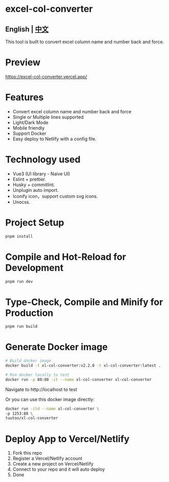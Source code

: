 # excel-col-converter
## English | [中文](https://github.com/tuutoo/excel-col-converter/blob/main/README.zh-CN.md)

This tool is built to convert excel column name and number back and force.

# Preview
https://excel-col-converter.vercel.app/

# Features
 -  Convert excel column name and number back and force
 -  Single or Multiple lines supported
 -  Light/Dark Mode
 -  Mobile friendly
 -  Support Docker
 -  Easy deploy to Netlify with a config file.

# Technology used
 -  Vue3 (UI library - Naive UI)
 -  Eslint + prettier.
 -  Husky + commitlint.
 -  Unplugin auto import.
 -  Iconify icon，support custom svg icons.
 -  Unocss.

# Project Setup

```sh
pnpm install
```

# Compile and Hot-Reload for Development

```sh
pnpm run dev
```

# Type-Check, Compile and Minify for Production

```sh
pnpm run build
```

# Generate Docker image
```sh
# Build docker image
docker build -t xl-col-converter:v2.2.0 -t xl-col-converter:latest .

# Run docker locally to test
docker run -p 80:80 -it --name xl-col-converter xl-col-converter
```
Navigate to http://localhost to test

Or you can use this docker image directly:
```sh
docker run -itd --name xl-col-converter \
-p 1253:80 \
tuutoo/xl-col-converter
```

# Deploy App to Vercel/Netlify
 1. Fork this repo
 1. Register a Vercel/Netlify account
 1. Create a new project on Vercel/Netlify
 1. Connect to your repo and it will auto deploy
 1. Done
